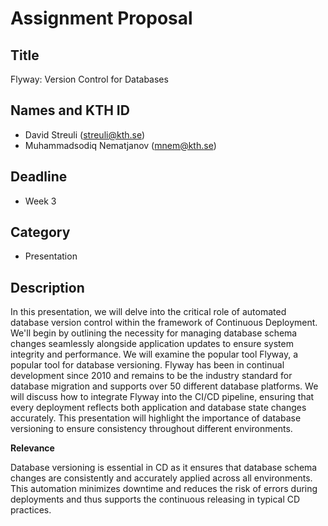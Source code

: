 # Assignment Proposal

## Title

Flyway: Version Control for Databases

## Names and KTH ID

- David Streuli (streuli@kth.se)
- Muhammadsodiq Nematjanov (mnem@kth.se)

## Deadline

- Week 3

## Category

- Presentation

## Description

In this presentation, we will delve into the critical role of automated database version control within the framework of Continuous Deployment. We'll begin by outlining the necessity for managing database schema changes seamlessly alongside application updates to ensure system integrity and performance. We will examine the popular tool Flyway, a popular tool for database versioning. Flyway has been in continual development since 2010 and remains to be the industry standard for database migration and supports over 50 different database platforms. We will discuss how to integrate Flyway into the CI/CD pipeline, ensuring that every deployment reflects both application and database state changes accurately. This presentation will highlight the importance of database versioning to ensure consistency throughout different environments. 

**Relevance**

Database versioning is essential in CD as it ensures that database schema changes are consistently and accurately applied across all environments. This automation minimizes downtime and reduces the risk of errors during deployments and thus supports the continuous releasing in typical CD practices.
